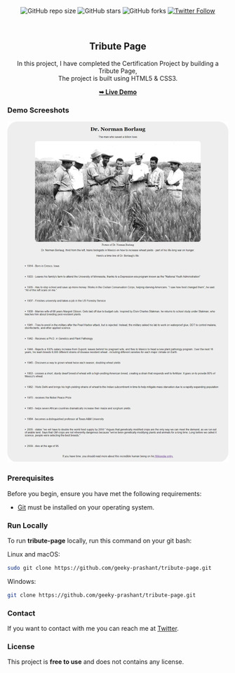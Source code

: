 <div align="center">
  
  ![GitHub repo size](https://img.shields.io/github/repo-size/geeky-prashant/tribute-page)
  ![GitHub stars](https://img.shields.io/github/stars/geeky-prashant/tribute-page?style=social)
  ![GitHub forks](https://img.shields.io/github/forks/geeky-prashant/tribute-page?style=social)
  [![Twitter Follow](https://img.shields.io/twitter/follow/geekyprashant?style=social)](https://twitter.com/intent/follow?screen_name=geekyprashant)
 
  <br />

  <h2 align="center">Tribute Page</h2>
In this project, I have completed the Certification Project by building a Tribute Page, <br />The project is built using HTML5 & CSS3.

  <a href="https://geeky-prashant.github.io/tribute-page/"><strong>➥ Live Demo</strong></a>

</div>

### Demo Screeshots

![Tribute Page Desktop Demo](./readme-images/Tribute-Page.png "Desktop Demo")

### Prerequisites

Before you begin, ensure you have met the following requirements:

* [Git](https://git-scm.com/downloads "Download Git") must be installed on your operating system.

### Run Locally

To run **tribute-page** locally, run this command on your git bash:

Linux and macOS:

```bash
sudo git clone https://github.com/geeky-prashant/tribute-page.git
```

Windows:

```bash
git clone https://github.com/geeky-prashant/tribute-page.git
```

### Contact

If you want to contact with me you can reach me at [Twitter](https://www.twitter.com/geekyprashant).

### License

This project is **free to use** and does not contains any license.
